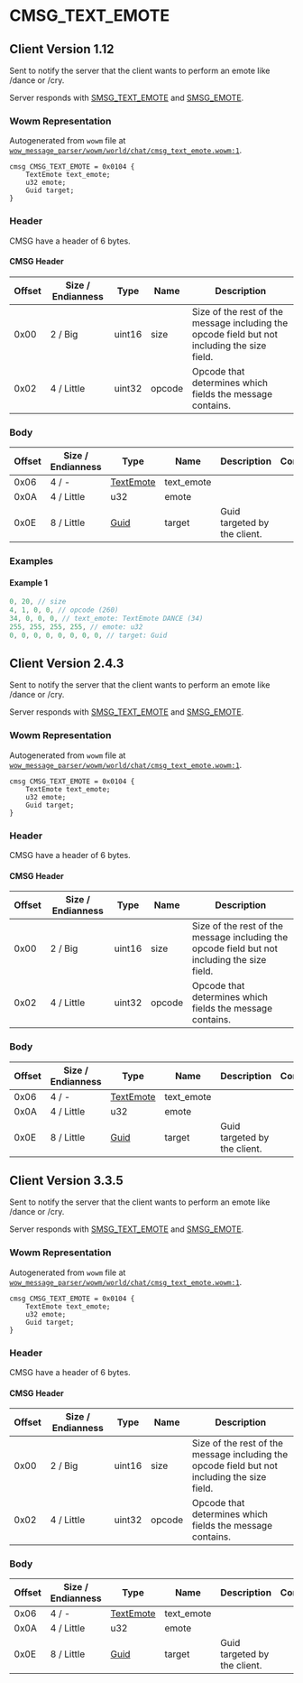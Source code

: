 # CMSG_TEXT_EMOTE

## Client Version 1.12

Sent to notify the server that the client wants to perform an emote like /dance or /cry.

Server responds with [SMSG_TEXT_EMOTE](./smsg_text_emote.md) and [SMSG_EMOTE](./smsg_emote.md).

### Wowm Representation

Autogenerated from `wowm` file at [`wow_message_parser/wowm/world/chat/cmsg_text_emote.wowm:1`](https://github.com/gtker/wow_messages/tree/main/wow_message_parser/wowm/world/chat/cmsg_text_emote.wowm#L1).
```rust,ignore
cmsg CMSG_TEXT_EMOTE = 0x0104 {
    TextEmote text_emote;
    u32 emote;
    Guid target;
}
```
### Header

CMSG have a header of 6 bytes.

#### CMSG Header

| Offset | Size / Endianness | Type   | Name   | Description |
| ------ | ----------------- | ------ | ------ | ----------- |
| 0x00   | 2 / Big           | uint16 | size   | Size of the rest of the message including the opcode field but not including the size field.|
| 0x02   | 4 / Little        | uint32 | opcode | Opcode that determines which fields the message contains.|

### Body

| Offset | Size / Endianness | Type | Name | Description | Comment |
| ------ | ----------------- | ---- | ---- | ----------- | ------- |
| 0x06 | 4 / - | [TextEmote](textemote.md) | text_emote |  |  |
| 0x0A | 4 / Little | u32 | emote |  |  |
| 0x0E | 8 / Little | [Guid](../spec/packed-guid.md) | target | Guid targeted by the client. |  |

### Examples

#### Example 1

```c
0, 20, // size
4, 1, 0, 0, // opcode (260)
34, 0, 0, 0, // text_emote: TextEmote DANCE (34)
255, 255, 255, 255, // emote: u32
0, 0, 0, 0, 0, 0, 0, 0, // target: Guid
```
## Client Version 2.4.3

Sent to notify the server that the client wants to perform an emote like /dance or /cry.

Server responds with [SMSG_TEXT_EMOTE](./smsg_text_emote.md) and [SMSG_EMOTE](./smsg_emote.md).

### Wowm Representation

Autogenerated from `wowm` file at [`wow_message_parser/wowm/world/chat/cmsg_text_emote.wowm:1`](https://github.com/gtker/wow_messages/tree/main/wow_message_parser/wowm/world/chat/cmsg_text_emote.wowm#L1).
```rust,ignore
cmsg CMSG_TEXT_EMOTE = 0x0104 {
    TextEmote text_emote;
    u32 emote;
    Guid target;
}
```
### Header

CMSG have a header of 6 bytes.

#### CMSG Header

| Offset | Size / Endianness | Type   | Name   | Description |
| ------ | ----------------- | ------ | ------ | ----------- |
| 0x00   | 2 / Big           | uint16 | size   | Size of the rest of the message including the opcode field but not including the size field.|
| 0x02   | 4 / Little        | uint32 | opcode | Opcode that determines which fields the message contains.|

### Body

| Offset | Size / Endianness | Type | Name | Description | Comment |
| ------ | ----------------- | ---- | ---- | ----------- | ------- |
| 0x06 | 4 / - | [TextEmote](textemote.md) | text_emote |  |  |
| 0x0A | 4 / Little | u32 | emote |  |  |
| 0x0E | 8 / Little | [Guid](../spec/packed-guid.md) | target | Guid targeted by the client. |  |

## Client Version 3.3.5

Sent to notify the server that the client wants to perform an emote like /dance or /cry.

Server responds with [SMSG_TEXT_EMOTE](./smsg_text_emote.md) and [SMSG_EMOTE](./smsg_emote.md).

### Wowm Representation

Autogenerated from `wowm` file at [`wow_message_parser/wowm/world/chat/cmsg_text_emote.wowm:1`](https://github.com/gtker/wow_messages/tree/main/wow_message_parser/wowm/world/chat/cmsg_text_emote.wowm#L1).
```rust,ignore
cmsg CMSG_TEXT_EMOTE = 0x0104 {
    TextEmote text_emote;
    u32 emote;
    Guid target;
}
```
### Header

CMSG have a header of 6 bytes.

#### CMSG Header

| Offset | Size / Endianness | Type   | Name   | Description |
| ------ | ----------------- | ------ | ------ | ----------- |
| 0x00   | 2 / Big           | uint16 | size   | Size of the rest of the message including the opcode field but not including the size field.|
| 0x02   | 4 / Little        | uint32 | opcode | Opcode that determines which fields the message contains.|

### Body

| Offset | Size / Endianness | Type | Name | Description | Comment |
| ------ | ----------------- | ---- | ---- | ----------- | ------- |
| 0x06 | 4 / - | [TextEmote](textemote.md) | text_emote |  |  |
| 0x0A | 4 / Little | u32 | emote |  |  |
| 0x0E | 8 / Little | [Guid](../spec/packed-guid.md) | target | Guid targeted by the client. |  |

